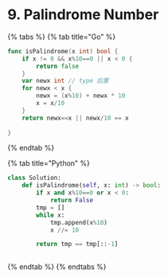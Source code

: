 # 9. Palindrome Number

{% tabs %}
{% tab title="Go" %}
```go
func isPalindrome(x int) bool {
    if x != 0 && x%10==0 || x < 0 {
        return false
    }
    var newx int // type 后置
    for newx < x {
        newx = (x%10) + newx * 10
        x = x/10
    }
    return newx==x || newx/10 == x 
    
}
```
{% endtab %}

{% tab title="Python" %}
```python
class Solution:
    def isPalindrome(self, x: int) -> bool:
        if x and x%10==0 or x < 0:
            return False
        tmp = []
        while x:
            tmp.append(x%10)
            x //= 10

        return tmp == tmp[::-1]
            
```
{% endtab %}
{% endtabs %}

